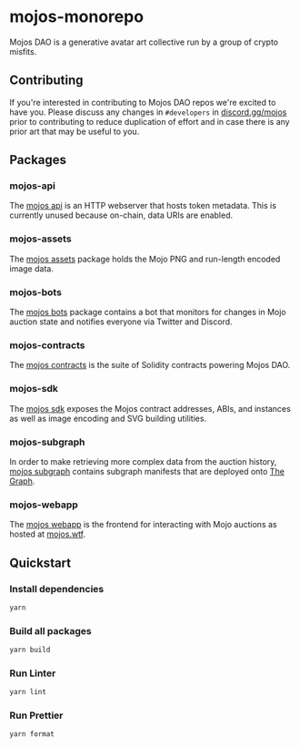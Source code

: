 # mojos-monorepo

Mojos DAO is a generative avatar art collective run by a group of crypto misfits.

## Contributing

If you're interested in contributing to Mojos DAO repos we're excited to have you. Please discuss any changes in `#developers` in [discord.gg/mojos](https://discord.gg/mojos) prior to contributing to reduce duplication of effort and in case there is any prior art that may be useful to you.

## Packages

### mojos-api

The [mojos api](packages/mojos-api) is an HTTP webserver that hosts token metadata. This is currently unused because on-chain, data URIs are enabled.

### mojos-assets

The [mojos assets](packages/mojos-assets) package holds the Mojo PNG and run-length encoded image data.

### mojos-bots

The [mojos bots](packages/mojos-bots) package contains a bot that monitors for changes in Mojo auction state and notifies everyone via Twitter and Discord.

### mojos-contracts

The [mojos contracts](packages/mojos-contracts) is the suite of Solidity contracts powering Mojos DAO.

### mojos-sdk

The [mojos sdk](packages/mojos-sdk) exposes the Mojos contract addresses, ABIs, and instances as well as image encoding and SVG building utilities.

### mojos-subgraph

In order to make retrieving more complex data from the auction history, [mojos subgraph](packages/mojos-subgraph) contains subgraph manifests that are deployed onto [The Graph](https://thegraph.com).

### mojos-webapp

The [mojos webapp](packages/mojos-webapp) is the frontend for interacting with Mojo auctions as hosted at [mojos.wtf](https://mojos.wtf).

## Quickstart

### Install dependencies

```sh
yarn
```

### Build all packages

```sh
yarn build
```

### Run Linter

```sh
yarn lint
```

### Run Prettier

```sh
yarn format
```
